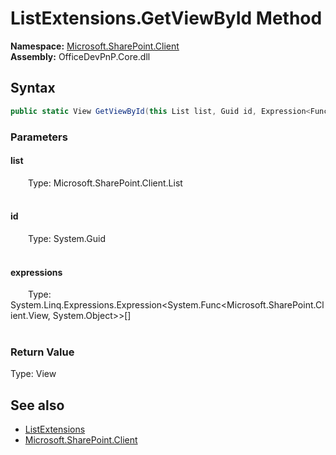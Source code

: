 # ListExtensions.GetViewById Method  
  

**Namespace:** [Microsoft.SharePoint.Client](Microsoft.SharePoint.Client.md)  
**Assembly:** OfficeDevPnP.Core.dll  
## Syntax
```C#
public static View GetViewById(this List list, Guid id, Expression<Func<View, Object>>[] expressions)
```
### Parameters
#### list  
&emsp;&emsp;Type: Microsoft.SharePoint.Client.List  
&emsp;&emsp;  

  

#### id  
&emsp;&emsp;Type: System.Guid  
&emsp;&emsp;  

  

#### expressions  
&emsp;&emsp;Type: System.Linq.Expressions.Expression&lt;System.Func&lt;Microsoft.SharePoint.Client.View, System.Object&gt;&gt;[]  
&emsp;&emsp;  

  

### Return Value
Type: View  

## See also
- [ListExtensions](Microsoft.SharePoint.Client.ListExtensions.md) 
- [Microsoft.SharePoint.Client](Microsoft.SharePoint.Client.md) 
